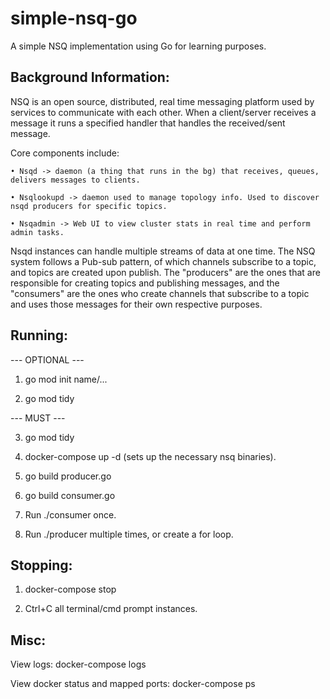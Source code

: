# simple-nsq-go
A simple NSQ implementation using Go for learning purposes.

## Background Information:
NSQ is an open source, distributed, real time messaging platform used by services to communicate with each other. When a client/server receives a message it runs a specified handler that handles the received/sent message.

Core components include:

	• Nsqd -> daemon (a thing that runs in the bg) that receives, queues, delivers messages to clients.

	• Nsqlookupd -> daemon used to manage topology info. Used to discover nsqd producers for specific topics.
	
	• Nsqadmin -> Web UI to view cluster stats in real time and perform admin tasks.

Nsqd instances can handle multiple streams of data at one time. The NSQ system follows a Pub-sub pattern, of which channels subscribe to a topic, and topics are created upon publish. The "producers" are the ones that are responsible for creating topics and publishing messages, and the "consumers" are the ones who create channels that subscribe to a topic and uses those messages for their own respective purposes.

## Running:
--- OPTIONAL ---
1. go mod init name/...

2. go mod tidy

--- MUST ---

3. go mod tidy

4. docker-compose up -d (sets up the necessary nsq binaries).

5. go build producer.go

6. go build consumer.go

7. Run ./consumer once.

8. Run ./producer multiple times, or create a for loop.

## Stopping:

1. docker-compose stop

2. Ctrl+C all terminal/cmd prompt instances.

## Misc:
View logs: docker-compose logs

View docker status and mapped ports: docker-compose ps

